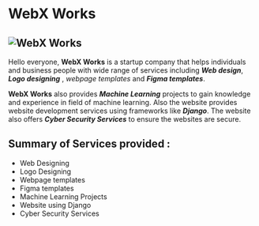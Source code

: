 # WebX Works #

![WebX Works](https://github.com/B-a-b-u/Startup_website/blob/main/startup-website-template/img/temp_logo.png)
---
Hello everyone, **WebX Works** is a startup company that helps individuals and business people with wide range of services including ***Web design***, ***Logo designing*** , *webpage templates* and ***Figma templates***.


   **WebX Works** also provides ***Machine Learning*** projects to gain knowledge and experience in field of machine learning. Also the website provides website development services using frameworks like  ***Django***. The website also offers ***Cyber Security Services*** to ensure the websites are secure.
   

## Summary of Services provided : 

   - Web Designing
   - Logo Designing
   - Webpage templates
   - Figma templates
   - Machine Learning Projects
   - Website using Django
   - Cyber Security Services
